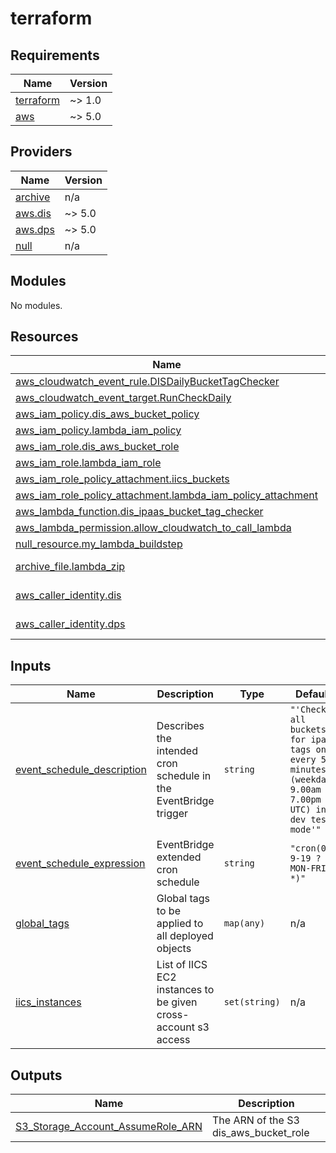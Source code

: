 # terraform

<!-- BEGINNING OF PRE-COMMIT-TERRAFORM DOCS HOOK -->
## Requirements

| Name | Version |
|------|---------|
| <a name="requirement_terraform"></a> [terraform](#requirement\_terraform) | ~> 1.0 |
| <a name="requirement_aws"></a> [aws](#requirement\_aws) | ~> 5.0 |

## Providers

| Name | Version |
|------|---------|
| <a name="provider_archive"></a> [archive](#provider\_archive) | n/a |
| <a name="provider_aws.dis"></a> [aws.dis](#provider\_aws.dis) | ~> 5.0 |
| <a name="provider_aws.dps"></a> [aws.dps](#provider\_aws.dps) | ~> 5.0 |
| <a name="provider_null"></a> [null](#provider\_null) | n/a |

## Modules

No modules.

## Resources

| Name | Type |
|------|------|
| [aws_cloudwatch_event_rule.DISDailyBucketTagChecker](https://registry.terraform.io/providers/hashicorp/aws/latest/docs/resources/cloudwatch_event_rule) | resource |
| [aws_cloudwatch_event_target.RunCheckDaily](https://registry.terraform.io/providers/hashicorp/aws/latest/docs/resources/cloudwatch_event_target) | resource |
| [aws_iam_policy.dis_aws_bucket_policy](https://registry.terraform.io/providers/hashicorp/aws/latest/docs/resources/iam_policy) | resource |
| [aws_iam_policy.lambda_iam_policy](https://registry.terraform.io/providers/hashicorp/aws/latest/docs/resources/iam_policy) | resource |
| [aws_iam_role.dis_aws_bucket_role](https://registry.terraform.io/providers/hashicorp/aws/latest/docs/resources/iam_role) | resource |
| [aws_iam_role.lambda_iam_role](https://registry.terraform.io/providers/hashicorp/aws/latest/docs/resources/iam_role) | resource |
| [aws_iam_role_policy_attachment.iics_buckets](https://registry.terraform.io/providers/hashicorp/aws/latest/docs/resources/iam_role_policy_attachment) | resource |
| [aws_iam_role_policy_attachment.lambda_iam_policy_attachment](https://registry.terraform.io/providers/hashicorp/aws/latest/docs/resources/iam_role_policy_attachment) | resource |
| [aws_lambda_function.dis_ipaas_bucket_tag_checker](https://registry.terraform.io/providers/hashicorp/aws/latest/docs/resources/lambda_function) | resource |
| [aws_lambda_permission.allow_cloudwatch_to_call_lambda](https://registry.terraform.io/providers/hashicorp/aws/latest/docs/resources/lambda_permission) | resource |
| [null_resource.my_lambda_buildstep](https://registry.terraform.io/providers/hashicorp/null/latest/docs/resources/resource) | resource |
| [archive_file.lambda_zip](https://registry.terraform.io/providers/hashicorp/archive/latest/docs/data-sources/file) | data source |
| [aws_caller_identity.dis](https://registry.terraform.io/providers/hashicorp/aws/latest/docs/data-sources/caller_identity) | data source |
| [aws_caller_identity.dps](https://registry.terraform.io/providers/hashicorp/aws/latest/docs/data-sources/caller_identity) | data source |

## Inputs

| Name | Description | Type | Default | Required |
|------|-------------|------|---------|:--------:|
| <a name="input_event_schedule_description"></a> [event\_schedule\_description](#input\_event\_schedule\_description) | Describes the intended cron schedule in the EventBridge trigger | `string` | `"'Checks all buckets for ipaas tags once every 5 minutes (weekdays 9.00am - 7.00pm UTC) in dev test mode'"` | no |
| <a name="input_event_schedule_expression"></a> [event\_schedule\_expression](#input\_event\_schedule\_expression) | EventBridge extended cron schedule | `string` | `"cron(0/5 9-19 ? * MON-FRI *)"` | no |
| <a name="input_global_tags"></a> [global\_tags](#input\_global\_tags) | Global tags to be applied to all deployed objects | `map(any)` | n/a | yes |
| <a name="input_iics_instances"></a> [iics\_instances](#input\_iics\_instances) | List of IICS EC2 instances to be given cross-account s3 access | `set(string)` | n/a | yes |

## Outputs

| Name | Description |
|------|-------------|
| <a name="output_S3_Storage_Account_AssumeRole_ARN"></a> [S3\_Storage\_Account\_AssumeRole\_ARN](#output\_S3\_Storage\_Account\_AssumeRole\_ARN) | The ARN of the S3 dis\_aws\_bucket\_role |
<!-- END OF PRE-COMMIT-TERRAFORM DOCS HOOK -->
